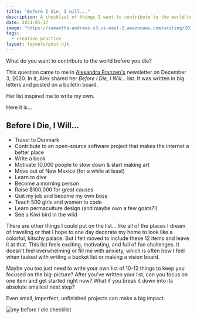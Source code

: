 ```yaml
---
title: "Before I die, I will..."
description: A checklist of things I want to contribute to the world before I die
date: 2021-01-17
image: "https://samantha-andrews.s3.us-east-2.amazonaws.com/writing/2021-17-01-before-i-die-checklist.jpg"
tags:
  - creative practice
layout: layouts/post.njk
---
```


What do you want to contribute to the world before you die?

This question came to me in [Alexandra Franzen's](http://www.alexandrafranzen.com/) newsletter on December 3, 2020. In it, Alex shared her _Before I Die, I Will..._ list. It was written in big letters and posted on a bulletin board.

Her list inspired me to write my own.

Here it is...

## Before I Die, I Will...

- Travel to Denmark
- Contribute to an open-source software project that makes the internet a better place
- Write a book
- Motivate 10,000 people to slow down & start making art
- Move out of New Mexico (for a while at least)
- Learn to dive
- Become a morning person
- Raise $100,000 for great causes
- Quit my job and become my own boss
- Teach 500 girls and women to code
- Learn permaculture design (and maybe own a few goats?!)
- See a Kiwi bird in the wild

There are other things I could put on the list... like all of the places I dream of traveling or that I hope to one day decorate my home to look like a colorful, kitschy palace. But I felt moved to include these 12 items and leave it at that. This list feels exciting, motivating, and full of fun challenges. It doesn't feel overwhelming or fill me with anxiety, which is often how I feel when tasked with writing a bucket list or making a vision board.

Maybe you too just need to write your own list of 10-12 things to keep you focused on the big-picture? After you've written your list, can you focus on one item and get started right now? What if you break it down into its absolute smallest next step?

Even small, imperfect, unfinished projects can make a big impact.

![my before I die checklist](https://samantha-andrews.s3.us-east-2.amazonaws.com/writing/2021-17-01-before-i-die-checklist.jpg)

